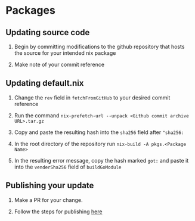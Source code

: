 # Packages

## Updating source code

1. Begin by committing modifications to the github repository that hosts the source for your intended nix package

2. Make note of your commit reference

## Updating default.nix

1. Change the `rev` field in `fetchFromGitHub` to your desired commit reference

2. Run the command `nix-prefetch-url --unpack <Github commit archive URL>.tar.gz`

3. Copy and paste the resulting hash into the `sha256` field after `"sha256:`

4. In the root directory of the repository run `nix-build -A pkgs.<Package Name>`

5. In the resulting error message, copy the hash marked `got:` and paste it into the `venderSha256` field of `buildGoModule`

## Publishing your update

1. Make a PR for your change.

2. Follow the steps for publishing [here](./PUBLISHING.md)